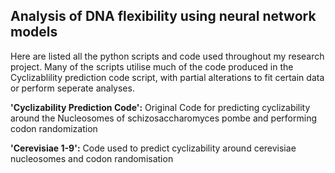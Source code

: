 ## Analysis of DNA flexibility using neural network models
Here are listed all the python scripts and code used throughout my research project. Many of the scripts utilise much of the code produced in the Cyclizablility prediction code script, with partial alterations to fit certain data or perform seperate analyses. 

__'Cyclizability Prediction Code':__
Original Code for predicting cyclizability around the Nucleosomes of schizosaccharomyces pombe and performing codon randomization 

__'Cerevisiae 1-9':__
Code used to predict cyclizability around cerevisiae nucleosomes and codon randomisation

